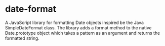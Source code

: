 date-format
===========

A JavaScript library for formatting Date objects inspired be the Java SimpleDateFormat class. The library adds a format method to the native Date.prototype object which takes a pattern as an argument and returns the formatted string.

